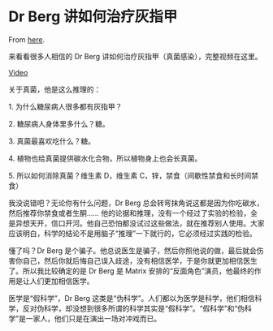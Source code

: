 # Dr Berg 讲如何治疗灰指甲

From [here](https://yinwang1.substack.com/p/dr-berg-4ca).

来看看很多人相信的 Dr Berg 讲如何治疗灰指甲（真菌感染），完整视频在这里。

[Video](https://www.youtube-nocookie.com/embed/WNfVJIthdyA)

关于真菌，他是这么推理的：

1\. 为什么糖尿病人很多都有灰指甲？

2\. 糖尿病人身体里多什么？糖。

3\. 真菌最喜欢吃什么？糖。

4\. 植物也给真菌提供碳水化合物，所以植物身上也会长真菌。

5\. 所以如何消除真菌？维生素 D，维生素 C，锌，禁食（间歇性禁食和长时间禁食）

我没说错吧？无论你有什么问题，Dr Berg 总会转弯抹角说这都是因为你吃碳水，然后推荐你禁食或者生酮…… 他的论据和推理，没有一个经过了实验的检验，全是异想天开，信口开河。他自己恐怕都没试过这些做法，就在推荐别人使用。大家应该明白，科学的结论不是用脑子“推理”一下就行的，它必须经过实践的检验。

懂了吗？Dr Berg 是个骗子。他总说医生是骗子，然后你照他说的做，最后就会伤害你自己，然后你就后悔自己误入歧途，没有相信医学，于是你就更加相信医生了。所以我比较确定的是 Dr Berg 是 Matrix 安排的“反面角色”演员，他最终的作用是让人们更加相信医学。

医学是“假科学”，Dr Berg 这类是“伪科学”。人们都以为医学是科学，他们相信科学，反对伪科学，却没想到很多所谓的科学其实是“假科学”。“假科学”和“伪科学”是一家人，他们只是在演出一场对冲戏而已。
